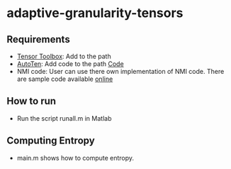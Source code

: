 # adaptive-granularity-tensors

## Requirements
* [Tensor Toolbox](http://www.sandia.gov/~tgkolda/TensorToolbox/index-2.6.html): Add to the path
* [AutoTen](https://epubs.siam.org/doi/abs/10.1137/1.9781611974348.80): Add code to the path [Code](https://www.cs.ucr.edu/~epapalex/src/AutoTen.zip)
* NMI code: User can use there own implementation of NMI code. There are sample code available [online](https://www.mathworks.com/matlabcentral/fileexchange/29047-normalized-mutual-information)

## How to run 
* Run the script runall.m in Matlab

## Computing Entropy
* main.m shows how to compute entropy.
